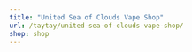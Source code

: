 ```yaml
---
title: "United Sea of Clouds Vape Shop"
url: /taytay/united-sea-of-clouds-vape-shop/
shop: shop
---
```

